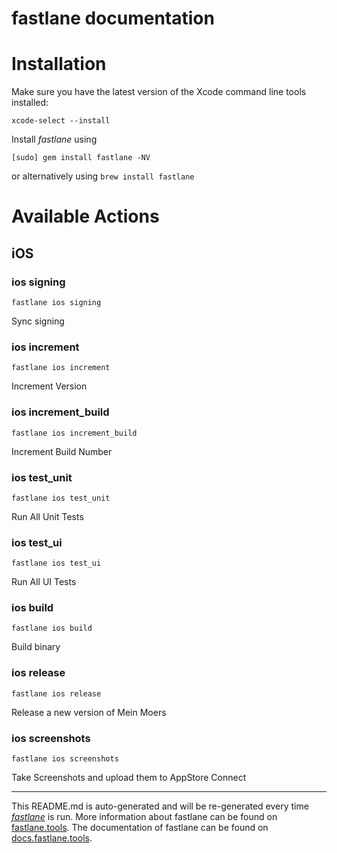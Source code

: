 fastlane documentation
================
# Installation

Make sure you have the latest version of the Xcode command line tools installed:

```
xcode-select --install
```

Install _fastlane_ using
```
[sudo] gem install fastlane -NV
```
or alternatively using `brew install fastlane`

# Available Actions
## iOS
### ios signing
```
fastlane ios signing
```
Sync signing
### ios increment
```
fastlane ios increment
```
Increment Version
### ios increment_build
```
fastlane ios increment_build
```
Increment Build Number
### ios test_unit
```
fastlane ios test_unit
```
Run All Unit Tests
### ios test_ui
```
fastlane ios test_ui
```
Run All UI Tests
### ios build
```
fastlane ios build
```
Build binary
### ios release
```
fastlane ios release
```
Release a new version of Mein Moers
### ios screenshots
```
fastlane ios screenshots
```
Take Screenshots and upload them to AppStore Connect

----

This README.md is auto-generated and will be re-generated every time [_fastlane_](https://fastlane.tools) is run.
More information about fastlane can be found on [fastlane.tools](https://fastlane.tools).
The documentation of fastlane can be found on [docs.fastlane.tools](https://docs.fastlane.tools).
